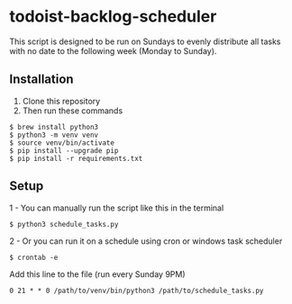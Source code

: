 # todoist-backlog-scheduler
This script is designed to be run on Sundays to evenly distribute all tasks with no date to the following week (Monday to Sunday).

## Installation
1. Clone this repository
2. Then run these commands
```shell
$ brew install python3
$ python3 -m venv venv
$ source venv/bin/activate
$ pip install --upgrade pip
$ pip install -r requirements.txt
```

## Setup
1 - You can manually run the script like this in the terminal
```shell
$ python3 schedule_tasks.py
```
2 - Or you can run it on a schedule using cron or windows task scheduler
```shell
$ crontab -e
```
Add this line to the file (run every Sunday 9PM)
```shell
0 21 * * 0 /path/to/venv/bin/python3 /path/to/schedule_tasks.py
```
